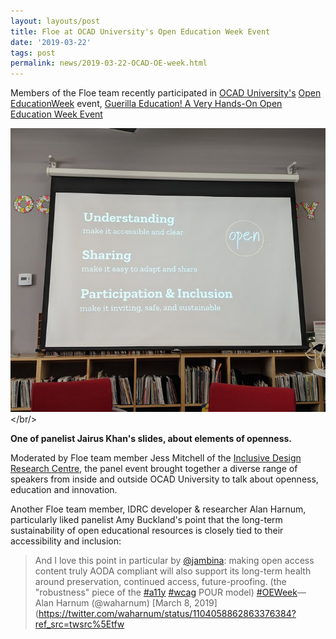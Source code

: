 ```yaml
---
layout: layouts/post
title: Floe at OCAD University's Open Education Week Event
date: '2019-03-22'
tags: post
permalink: news/2019-03-22-OCAD-OE-week.html
---
```

Members of the Floe team recently participated in [OCAD University's](https://www.ocadu.ca/)
[Open EducationWeek](https://www.openeducationweek.org/) event,
[Guerilla Education! A Very Hands-On Open Education Week Event](https://www2.ocadu.ca/event/guerrilla-education-a-very-hands-on-open-education-week-event)

<img src="images/ocad-open-ed.png" alt="Photograph of a presentation slide on a screen with
three blocks of text: 'Understanding: make it accessible and clear', 'Sharing: make it easy
to adapt and share', 'Participation & Inclusion: make it inviting, safe and sustainable.'" /></br/>

**One of panelist Jairus Khan's slides, about elements of openness.**

Moderated by Floe team member Jess Mitchell of the [Inclusive Design Research Centre](https://idrc.ocadu.ca/),
the panel event brought together a diverse range of speakers from
inside and outside OCAD University to talk about openness, education and innovation.

Another Floe team member, IDRC developer &amp; researcher Alan Harnum, particularly liked panelist
Amy Buckland's point that the long-term sustainability of open educational resources is closely
tied to their accessibility and inclusion:

<blockquote class="twitter-tweet" data-conversation="none" data-lang="en"><p lang="en" dir="ltr">

And I love this point in particular by [@jambina](https://twitter.com/jambina?ref_src=twsrc%5Etfw):
making open access content truly AODA compliant will also support its long-term health
around preservation, continued access, future-proofing. (the &quot;robustness&quot; piece of the
[#a11y](https://twitter.com/hashtag/a11y?src=hash&ref_src=twsrc%5Etfw)
[#wcag](https://twitter.com/hashtag/wcag?src=hash&ref_src=twsrc%5Etfw) POUR model)
[#OEWeek](https://twitter.com/hashtag/OEWeek?src=hash&ref_src=twsrc%5Etfw)&mdash;
Alan Harnum (@waharnum) [March 8, 2019](https://twitter.com/waharnum/status/1104058862863376384?ref_src=twsrc%5Etfw </blockquote>

<script async src="https://platform.twitter.com/widgets.js" charset="utf-8"></script>
